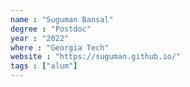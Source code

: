 ```yaml
---
name : "Suguman Bansal"
degree : "Postdoc"
year : "2022"
where : "Georgia Tech"
website : "https://suguman.github.io/"
tags : ["alum"]
---
```

